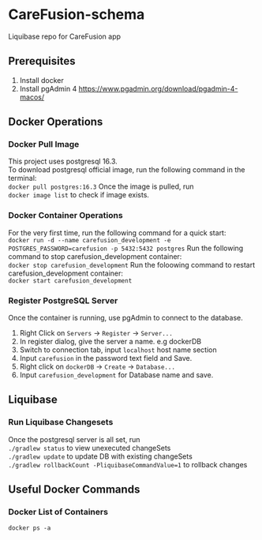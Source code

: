 # CareFusion-schema
Liquibase repo for CareFusion app
## Prerequisites
1. Install docker
2. Install pgAdmin 4 https://www.pgadmin.org/download/pgadmin-4-macos/
## Docker Operations
### Docker Pull Image
This project uses postgresql 16.3. <br/>
To download postgresql official image, run the following command in the terminal:<br />
`docker pull postgres:16.3`
Once the image is pulled, run <br/>
`docker image list` to check if image exists.
### Docker Container Operations
For the very first time, run the following command for a quick start:<br />
`docker run -d --name carefusion_development -e POSTGRES_PASSWORD=carefusion -p 5432:5432 postgres`
Run the following command to stop carefusion_development container:<br/>
`docker stop carefusion_development`
Run the foloowing command to restart carefusion_development container:<br/>
`docker start carefusion_development`
### Register PostgreSQL Server
Once the container is running, use pgAdmin to connect to the database.
1. Right Click on `Servers` -> `Register` -> `Server...`
2. In register dialog, give the server a name. e.g dockerDB
3. Switch to connection tab, input `localhost` host name section
4. Input `carefusion` in the password text field and Save.
5. Right click on `dockerDB` -> `Create` -> `Database...`
6. Input `carefusion_development` for Database name and save.

## Liquibase
### Run Liquibase Changesets
Once the postgresql server is all set, run <br/> 
`./gradlew status` to view unexecuted changeSets<br/>
`./gradlew update` to update DB with existing changeSets<br/>
`./gradlew rollbackCount -PliquibaseCommandValue=1` to rollback changes

## Useful Docker Commands
### Docker List of Containers
`docker ps -a`
